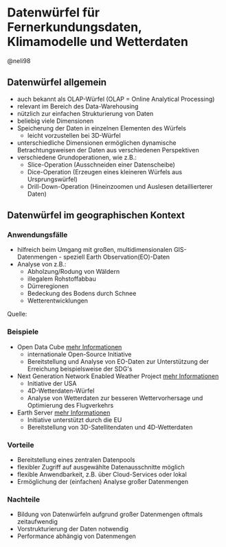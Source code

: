 # Datenwürfel für Fernerkundungsdaten, Klimamodelle und Wetterdaten
@neli98

## Datenwürfel allgemein
* auch bekannt als OLAP-Würfel (OLAP = Online Analytical Processing)
* relevant im Bereich des Data-Warehousing
* nützlich zur einfachen Strukturierung von Daten
* beliebig viele Dimensionen
* Speicherung der Daten in einzelnen Elementen des Würfels
  * leicht vorzustellen bei 3D-Würfel
* unterschiedliche Dimensionen ermöglichen dynamische Betrachtungsweisen der Daten aus verschiedenen Perspektiven
* verschiedene Grundoperationen, wie z.B.:
  * Slice-Operation (Ausschneiden einer Datenscheibe)
  * Dice-Operation (Erzeugen eines kleineren Würfels aus Ursprungswürfel)
  * Drill-Down-Operation (Hineinzoomen und Auslesen detaillierterer Daten)

## Datenwürfel im geographischen Kontext

### Anwendungsfälle
* hilfreich beim Umgang mit großen, multidimensionalen GIS-Datenmengen - speziell Earth Observation(EO)-Daten
* Analyse von z.B.:
  * Abholzung/Rodung von Wäldern
  * illegalem Rohstoffabbau
  * Dürreregionen
  * Bedeckung des Bodens durch Schnee
  * Wetterentwicklungen

Quelle:

### Beispiele
* Open Data Cube [mehr Informationen](https://www.opendatacube.org)
  * internationale Open-Source Initiative
  * Bereitstellung und Analyse von EO-Daten zur Unterstützung der Erreichung beispielsweise der SDG's
* Next Generation Network Enabled Weather Project [mehr Informationen](https://en.wikipedia.org/wiki/Next_Generation_Network_Enabled_Weather)
  * Initiative der USA
  * 4D-Wetterdaten-Würfel
  * Analyse von Wetterdaten zur besseren Wettervorhersage und Optimierung des Flugverkehrs
* Earth Server [mehr Informationen](https://www.earthserver.eu)
  * Initiative unterstützt durch die EU
  * Bereitstellung von 3D-Satellitendaten und 4D-Wetterdaten

### Vorteile
* Bereitstellung eines zentralen Datenpools
* flexibler Zugriff auf ausgewählte Datenausschnitte möglich
* flexible Anwendbarkeit, z.B. über Cloud-Services oder lokal
* Ermöglichung der (einfachen) Analyse großer Datenmengen

### Nachteile
* Bildung von Datenwürfeln aufgrund großer Datenmengen oftmals zeitaufwendig
* Vorstrukturierung der Daten notwendig
* Performance abhängig von Datenmengen
